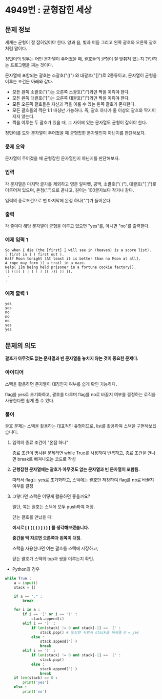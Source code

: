 # 4949번 : 균형잡힌 세상

## 문제 정보

세계는 균형이 잘 잡혀있어야 한다. 양과 음, 빛과 어둠 그리고 왼쪽 괄호와 오른쪽 괄호처럼 말이다.

정민이의 임무는 어떤 문자열이 주어졌을 때, 괄호들의 균형이 잘 맞춰져 있는지 판단하는 프로그램을 짜는 것이다.

문자열에 포함되는 괄호는 소괄호("()") 와 대괄호("[]")로 2종류이고, 문자열이 균형을 이루는 조건은 아래와 같다.

- 모든 왼쪽 소괄호("(")는 오른쪽 소괄호(")")와만 짝을 이뤄야 한다.
- 모든 왼쪽 대괄호("[")는 오른쪽 대괄호("]")와만 짝을 이뤄야 한다.
- 모든 오른쪽 괄호들은 자신과 짝을 이룰 수 있는 왼쪽 괄호가 존재한다.
- 모든 괄호들의 짝은 1:1 매칭만 가능하다. 즉, 괄호 하나가 둘 이상의 괄호와 짝지어지지 않는다.
- 짝을 이루는 두 괄호가 있을 때, 그 사이에 있는 문자열도 균형이 잡혀야 한다.

정민이를 도와 문자열이 주어졌을 때 균형잡힌 문자열인지 아닌지를 판단해보자.

### 문제 요약

문자열이 주어졌을 때 균형잡힌 문자열인지 아닌지를 판단해보자.

### 입력

각 문자열은 마지막 글자를 제외하고 영문 알파벳, 공백, 소괄호("( )"), 대괄호("[ ]")로 이루어져 있으며, 온점(".")으로 끝나고, 길이는 100글자보다 작거나 같다.

입력의 종료조건으로 맨 마지막에 온점 하나(".")가 들어온다.

### 출력

각 줄마다 해당 문자열이 균형을 이루고 있으면 "yes"를, 아니면 "no"를 출력한다.

### 예제 입력 1

```
So when I die (the [first] I will see in (heaven) is a score list).
[ first in ] ( first out ).
Half Moon tonight (At least it is better than no Moon at all].
A rope may form )( a trail in a maze.
Help( I[m being held prisoner in a fortune cookie factory)].
([ (([( [ ] ) ( ) (( ))] )) ]).
 .
.
```

### 예제 출력 1

```
yes
yes
no
no
no
yes
yes
```

## 문제의 의도

**괄호가 아무것도 없는 문자열과 빈 문자열을 놓치지 않는 것이 중요한 문제다.**

### 아이디어

스택을 활용하면 문자열이 대칭인지 여부를 쉽게 확인 가능하다.

flag를 yes로 초기화하고, 괄호를 다루며 flag를 no로 바꿀지 여부를 결정하는 로직을 사용한다면 쉽게 풀 수 있다.

### 풀이

괄호 문제는 스택을 활용하는 대표적인 유형이므로, list를 활용하여 스택을 구현해보겠습니다.

1. 입력의 종료 조건이 "온점 하나"
    
    종료 조건이 명시된 문제라면 while True를 사용하여 반복하고, 종료 조건을 만나면 break로 빠져나오는 코드로 작성
    
2. **균형잡힌 문자열에는 괄호가 아무것도 없는 문자열과 빈 문자열이 포함됨.**
    
    따라서 flag는 yes로 초기화하고, 스택에는 괄호만 저장하여 flag를 no로 바꿀지 여부를 결정
    
3. 그렇다면 스택은 어떻게 활용하면 좋을까요?
    
    일단, 여는 괄호는 스택에 모두 push하여 저장.
    
    닫는 괄호를 만났을 때!
    
    **예시로 [ ( ( [ ( ) ] ) ) ] 를 생각해보겠습니다.**
    
    **중간을 딱 자르면 오른쪽과 왼쪽이 대칭.**
    
    스택을 사용한다면 여는 괄호를 스택에 저장하고,
    
    닫는 괄호가 스택의 top과 쌍을 이루는지 확인.
    
- Python의 경우

```python
while True :
    a = input()
    stack = []

    if a == "." :
        break

    for i in a :
        if i == '[' or i == '(' :
            stack.append(i)
        elif i == ']' :
            if len(stack) != 0 and stack[-1] == '[' :
                stack.pop() # 맞으면 지워서 stack을 비워줌 0 = yes
            else :
                stack.append(']')
                break
        elif i == ')' :
            if len(stack) != 0 and stack[-1] == '(' :
                stack.pop()
            else :
                stack.append(')')
                break
    if len(stack) == 0 :
        print('yes')
    else :
        print('no')
```